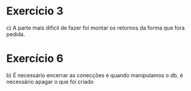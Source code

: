 # Exercício 3

c) A parte mais dificil de fazer foi montar os retornos da forma que fora pedida.

# Exercício 6

b) É necessário encerrar as conecções e quando manipulamos o db, é necessário apagar o que foi criado
